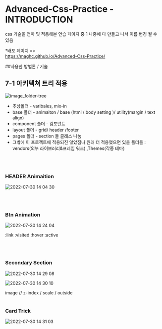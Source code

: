 # Advanced-Css-Practice - INTRODUCTION 



css 기술을 연마 및 적용해본 연습 페이지 중 1 나중에 다 만들고 나서 이름 변경 될 수 있음 

*배포 페이지 =><br>
https://maghc.github.io/Advanced-Css-Practice/


##사용한 방법론 / 기술 

<h2>7-1 아키텍쳐 트리 적용</h2>


![image_folder-tree](https://user-images.githubusercontent.com/89845540/181699839-634fac7e-26cb-4e20-8843-e4d3ff5958ab.png)

<ul>

<li>추상폴더 - varibales, mix-in </li>
<li>base 폴더 - animaiton / base (html  / body setting )/ utility(margin / text align)</li>
<li>component 폴더  - 컴포넌트</li>
<li>layout 폴더 - grid/ header /footer </li>
<li>pages 폴더 - section 들 클래스 나눔 </li>

<li>그밖에 이 프로젝트에 적용되진 않았짐나 원래 더 적용했으면 있을 폴더들 : vendors(외부 라이브러리&프레임 워크) ,Themes(각종 테마)</li>
</ul>
<br>
<br>

### HEADER Animaition 


![2022-07-30 14 04 30](https://user-images.githubusercontent.com/89845540/181875922-a0a503e6-c6aa-4bb9-8232-55ee8de0dd54.gif)

<br>
<br>

### Btn Animation 

![2022-07-30 14 24 04](https://user-images.githubusercontent.com/89845540/181876211-e972e25e-87fd-4df7-9005-c31584609b13.gif)


:link
:visited
:hover
:active 

<br>
<br>


### Secondary Section 


![2022-07-30 14 29 08](https://user-images.githubusercontent.com/89845540/181876229-c86501bc-e2ef-4970-8289-5dc2ad8f97e8.gif)

![2022-07-30 14 30 10](https://user-images.githubusercontent.com/89845540/181876246-3ed38646-b7ea-408f-af0f-d43b740e6d96.gif)


image // z-index / scale / outside 
<br>
<br>


### Card Trick 
![2022-07-30 14 31 03](https://user-images.githubusercontent.com/89845540/181876274-bf4eab4c-62f8-4d93-ac17-306c65f4e46c.gif)

<br>
<br>

